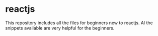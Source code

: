 # reactjs

This repository includes all the files for beginners new to reactjs. Al the snippets available are very helpful for the beginners.
